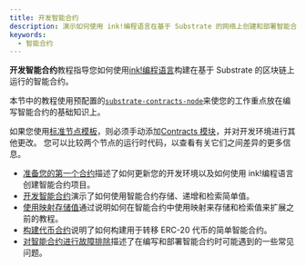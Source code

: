 ```yaml
---
title: 开发智能合约
description: 演示如何使用 ink!编程语言在基于 Substrate 的网络上创建和部署智能合约。
keywords:
  - 智能合约
---
```


**开发智能合约**教程指导您如何使用[ink!编程语言](https://use.ink)构建在基于 Substrate 的区块链上运行的智能合约。

本节中的教程使用预配置的[`substrate-contracts-node`](https://github.com/paritytech/substrate-contracts-node)来使您的工作重点放在编写智能合约的基础知识上。

如果您使用[标准节点模板](https://github.com/substrate-developer-hub/substrate-node-template)，则必须手动添加[Contracts 模块](https://github.com/paritytech/polkadot-sdk/tree/master/substrate/frame/contracts)，并对开发环境进行其他更改。
您可以比较两个节点的运行时代码，以查看有关它们之间差异的更多信息。

- [准备您的第一个合约](/tutorials/smart-contracts/prepare-your-first-contract/)描述了如何更新您的开发环境以及如何使用 ink!编程语言创建智能合约项目。
- [开发智能合约](/tutorials/smart-contracts/develop-a-smart-contract/)演示了如何使用智能合约存储、递增和检索简单值。
- [使用映射存储值](/tutorials/smart-contracts/use-maps-for-storing-values/)通过说明如何在智能合约中使用映射来存储和检索值来扩展之前的教程。
- [构建代币合约](/tutorials/smart-contracts/build-a-token-contract/)说明了如何构建用于转移 ERC-20 代币的简单智能合约。
- [对智能合约进行故障排除](/tutorials/smart-contracts/troubleshoot-smart-contracts/)描述了在编写和部署智能合约时可能遇到的一些常见问题。
